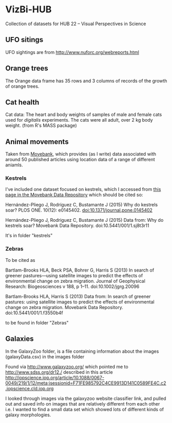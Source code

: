 # VizBi-HUB
Collection of datasets for HUB 22 – Visual Perspectives in Science

## UFO sitings
UFO sightings are from http://www.nuforc.org/webreports.html

## Orange trees
The Orange data frame has 35 rows and 3 columns of records of the growth of orange trees.

## Cat health
Cat data: The heart and body weights of samples of male and female cats used for _digitalis_ experiments.  The cats were all adult, over 2 kg body weight. (from R's MASS package)

## Animal movements

Taken from [Movebank](https://www.movebank.org), which provides (as I write) data associated with around 50 published articles using location data of a range of different aniamls.

### Kestrels

I've included one dataset focused on kestrels, which I accessed from [this page in the Movebank Data Repository](https://www.datarepository.movebank.org/browse?value=Herna%CC%81ndez-Pliego%2C+Jesu%CC%81s&type=author) which should be cited so:

Hernández-Pliego J, Rodríguez C, Bustamante J (2015) Why do kestrels soar? PLOS ONE. 10(12): e0145402. [doi:10.1371/journal.pone.0145402](http://journals.plos.org/plosone/article?id=10.1371/journal.pone.0145402)

Hernández-Pliego J, Rodriguez C, Bustamante J (2015) Data from: Why do kestrels soar? Movebank Data Repository. doi:10.5441/001/1.sj8t3r11

It's in folder "kestrels"

### Zebras

To be cited as 

Bartlam-Brooks HLA, Beck PSA, Bohrer G, Harris S (2013) In search of greener pastures—using satellite images to predict the effects of environmental change on zebra migration. Journal of Geophysical Research: Biogeosciences v 188, p 1–11. doi:10.1002/jgrg.20096 

Bartlam-Brooks HLA, Harris S (2013) Data from: In search of greener pastures: using satellite images to predict the effects of environmental change on zebra migration. Movebank Data Repository. doi:10.5441/001/1.f3550b4f 

to be found in folder "Zebras"

## Galaxies

In the GalaxyZoo folder, is a file containing information about the images (galaxyData.csv) in the images folder

Found via http://www.galaxyzoo.org/ which pointed me to http://www.sdss.org/dr12./ described in this article http://iopscience.iop.org/article/10.1088/0067-0049/219/1/12/meta;jsessionid=F71FE985792C4CE9913D141C0589FE4C.c2.iopscience.cld.iop.org

I looked through images via the galaxyzoo website classifier link, and pulled out and saved info on images that are relatively different from each other i.e. I wanted to find a small data set which showed lots of different kinds of galaxy morphologies.
